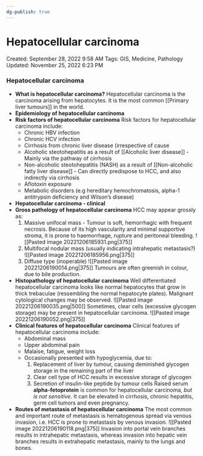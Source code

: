 ```yaml
---
dg-publish: true
---
```


# Hepatocellular carcinoma

Created: September 28, 2022 9:58 AM
Tags: GIS, Medicine, Pathology
Updated: November 25, 2022 6:23 PM

### Hepatocellular carcinoma
- **What is hepatocellular carcinoma?**
    Hepatocellular carcinoma is the carcinoma arising from hepatocytes.
    It is the most common [[Primary liver tumours]] in the world.
- **Epidemiology of hepatocellular carcinoma**
- **Risk factors of hepatocellular carcinoma**
    Risk factors for hepatocellular carcinoma include:
    - Chronic HBV infection
    - Chronic HCV infection
    - Cirrhosis from chronic liver disease (irrespective of cause
    - Alcoholic steotohepatitis as a result of [[Alcoholic liver disease]] - Mainly via the pathway of cirrhosis
    - Non-alcoholic steotohepatitis (NASH) as a result of [[Non-alcoholic fatty liver disease]] - Can directly predispose to HCC, and also indirectly via cirrhosis
    - Aflotoxin exposure
    - Metabolic disorders (e.g hereditary hemochromatosis, alpha-1 antitrypsin deficiency and Wilson’s disease)
- **Hepatocellular carcinoma - clinical**
- **Gross pathology of hepatocellular carcinoma**
    HCC may appear grossly as:
    1. Massive unifocal mass - Tumour is soft, hemorrhagic with frequent necrosis. Because of its high vascularity and minimal supportive stroma, it is prone to haemorrhage, rupture and peritoneal bleeding.
	![[Pasted image 20221206185931.png|375]]
    2.  Multifocal nodular mass (usually indicating intrahepatic metastasis?)
    ![[Pasted image 20221206185956.png|375]]
    3. Diffuse type (inoperable)
    ![[Pasted image 20221206190014.png|375]]
    Tumours are often greenish in colour, due to bile production.
- **Histopathology of hepatocellular carcinoma**
    Well differentiated hepatocellular carcinoma looks like normal hepatocytes that grow in thick trebaculae (ressembling the normal hepatocyte plates).
    Malignant cytological changes may be observed.
    ![[Pasted image 20221206190035.png|500]]
    Sometimes, clear cells (excessive glycogen storage) may be present in hepatocellular carcinoma.
	![[Pasted image 20221206190052.png|375]]
- **Clinical features of hepatocellular carcinoma**
    Clinical features of hepatocellular carcinoma include:
    - Abdominal mass
    - Upper abdominal pain
    - Malaise, fatigue, weight loss
    - Occasionally presented with hypoglycemia, due to:
        1. Replacement of liver by tumour, causing deminished glycogen storage in the remaining part of the liver
        2. Clear cell type of HCC results in excessive storage of glycogen
        3. Secretion of insulin-like peptide by tumour cells
    Raised serum **alpha-fetoprotein** is common for hepatocellular carcinoma, *but is not sensitive*. It can be elevated in cirrhosis, chronic hepatitis, germ cell tumors and even pregnancy.
- **Routes of metastasis of hepatocellular carcinoma**
    The most common and important route of metastasis is hematogenous spread via venous invasion, i.e. HCC is prone to metastasis by venous invasion.
    ![[Pasted image 20221206190118.png|375]]
    Invasion into portal vein branches results in intrahepatic metastasis, whereas invasion into hepatic vein branches results in extrahepatic metastasis, mainly to the lungs and bones.